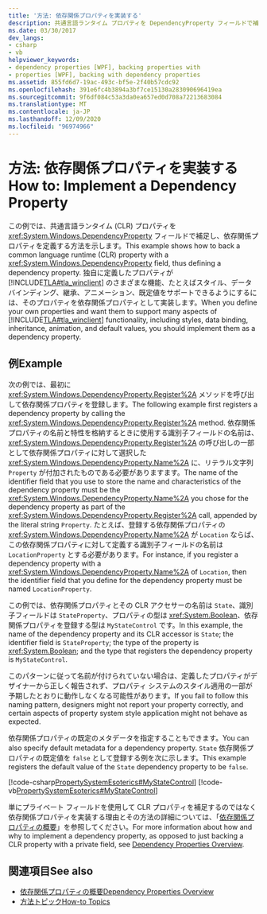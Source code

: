```yaml
---
title: '方法: 依存関係プロパティを実装する'
description: 共通言語ランタイム プロパティを DependencyProperty フィールドで補足して、Windows Presentation Foundation の依存関係プロパティを定義します。
ms.date: 03/30/2017
dev_langs:
- csharp
- vb
helpviewer_keywords:
- dependency properties [WPF], backing properties with
- properties [WPF], backing with dependency properties
ms.assetid: 855fd6d7-19ac-493c-bf5e-2f40b57cdc92
ms.openlocfilehash: 391e6fc4b3894a3bf7ce15130a283090696419ea
ms.sourcegitcommit: 9f6df084c53a3da0ea657ed0d708a72213683084
ms.translationtype: MT
ms.contentlocale: ja-JP
ms.lasthandoff: 12/09/2020
ms.locfileid: "96974966"
---
```

# <a name="how-to-implement-a-dependency-property"></a><span data-ttu-id="2d65a-103">方法: 依存関係プロパティを実装する</span><span class="sxs-lookup"><span data-stu-id="2d65a-103">How to: Implement a Dependency Property</span></span>
<span data-ttu-id="2d65a-104">この例では、共通言語ランタイム (CLR) プロパティを <xref:System.Windows.DependencyProperty> フィールドで補足し、依存関係プロパティを定義する方法を示します。</span><span class="sxs-lookup"><span data-stu-id="2d65a-104">This example shows how to back a common language runtime (CLR) property with a <xref:System.Windows.DependencyProperty> field, thus defining a dependency property.</span></span> <span data-ttu-id="2d65a-105">独自に定義したプロパティが [!INCLUDE[TLA#tla_winclient](../../../includes/tlasharptla-winclient-md.md)] のさまざまな機能、たとえばスタイル、データ バインディング、継承、アニメーション、既定値をサポートできるようにするには、そのプロパティを依存関係プロパティとして実装します。</span><span class="sxs-lookup"><span data-stu-id="2d65a-105">When you define your own properties and want them to support many aspects of [!INCLUDE[TLA#tla_winclient](../../../includes/tlasharptla-winclient-md.md)] functionality, including styles, data binding, inheritance, animation, and default values, you should implement them as a dependency property.</span></span>  
  
## <a name="example"></a><span data-ttu-id="2d65a-106">例</span><span class="sxs-lookup"><span data-stu-id="2d65a-106">Example</span></span>  
 <span data-ttu-id="2d65a-107">次の例では、最初に <xref:System.Windows.DependencyProperty.Register%2A> メソッドを呼び出して依存関係プロパティを登録します。</span><span class="sxs-lookup"><span data-stu-id="2d65a-107">The following example first registers a dependency property by calling the <xref:System.Windows.DependencyProperty.Register%2A> method.</span></span> <span data-ttu-id="2d65a-108">依存関係プロパティの名前と特性を格納するときに使用する識別子フィールドの名前は、<xref:System.Windows.DependencyProperty.Register%2A> の呼び出しの一部として依存関係プロパティに対して選択した <xref:System.Windows.DependencyProperty.Name%2A> に、リテラル文字列 `Property` が付加されたものである必要がありますます。</span><span class="sxs-lookup"><span data-stu-id="2d65a-108">The name of the identifier field that you use to store the name and characteristics of the dependency property must be the <xref:System.Windows.DependencyProperty.Name%2A> you chose for the dependency property as part of the <xref:System.Windows.DependencyProperty.Register%2A> call, appended by the literal string `Property`.</span></span> <span data-ttu-id="2d65a-109">たとえば、登録する依存関係プロパティの <xref:System.Windows.DependencyProperty.Name%2A> が `Location` ならば、この依存関係プロパティに対して定義する識別子フィールドの名前は `LocationProperty` とする必要があります。</span><span class="sxs-lookup"><span data-stu-id="2d65a-109">For instance, if you register a dependency property with a <xref:System.Windows.DependencyProperty.Name%2A> of `Location`, then the identifier field that you define for the dependency property must be named `LocationProperty`.</span></span>  
  
 <span data-ttu-id="2d65a-110">この例では、依存関係プロパティとその CLR アクセサーの名前は `State`、識別子フィールドは `StateProperty`、プロパティの型は <xref:System.Boolean>、依存関係プロパティを登録する型は `MyStateControl` です。</span><span class="sxs-lookup"><span data-stu-id="2d65a-110">In this example, the name of the dependency property and its CLR accessor is `State`; the identifier field is `StateProperty`; the type of the property is <xref:System.Boolean>; and the type that registers the dependency property is `MyStateControl`.</span></span>  
  
 <span data-ttu-id="2d65a-111">このパターンに従って名前が付けられていない場合は、定義したプロパティがデザイナーから正しく報告されず、プロパティ システムのスタイル適用の一部が予期したとおりに動作しなくなる可能性があります。</span><span class="sxs-lookup"><span data-stu-id="2d65a-111">If you fail to follow this naming pattern, designers might not report your property correctly, and certain aspects of property system style application might not behave as expected.</span></span>  
  
 <span data-ttu-id="2d65a-112">依存関係プロパティの既定のメタデータを指定することもできます。</span><span class="sxs-lookup"><span data-stu-id="2d65a-112">You can also specify default metadata for a dependency property.</span></span> <span data-ttu-id="2d65a-113">`State` 依存関係プロパティの既定値を `false` として登録する例を次に示します。</span><span class="sxs-lookup"><span data-stu-id="2d65a-113">This example registers the default value of the `State` dependency property to be `false`.</span></span>  
  
 [!code-csharp[PropertySystemEsoterics#MyStateControl](~/samples/snippets/csharp/VS_Snippets_Wpf/PropertySystemEsoterics/CSharp/SDKSampleLibrary/class1.cs#mystatecontrol)]
 [!code-vb[PropertySystemEsoterics#MyStateControl](~/samples/snippets/visualbasic/VS_Snippets_Wpf/PropertySystemEsoterics/visualbasic/sdksamplelibrary/class1.vb#mystatecontrol)]  
  
 <span data-ttu-id="2d65a-114">単にプライベート フィールドを使用して CLR プロパティを補足するのではなく依存関係プロパティを実装する理由とその方法の詳細については、「[依存関係プロパティの概要](dependency-properties-overview.md)」を参照してください。</span><span class="sxs-lookup"><span data-stu-id="2d65a-114">For more information about how and why to implement a dependency property, as opposed to just backing a CLR property with a private field, see [Dependency Properties Overview](dependency-properties-overview.md).</span></span>  
  
## <a name="see-also"></a><span data-ttu-id="2d65a-115">関連項目</span><span class="sxs-lookup"><span data-stu-id="2d65a-115">See also</span></span>

- [<span data-ttu-id="2d65a-116">依存関係プロパティの概要</span><span class="sxs-lookup"><span data-stu-id="2d65a-116">Dependency Properties Overview</span></span>](dependency-properties-overview.md)
- [<span data-ttu-id="2d65a-117">方法トピック</span><span class="sxs-lookup"><span data-stu-id="2d65a-117">How-to Topics</span></span>](properties-how-to-topics.md)
